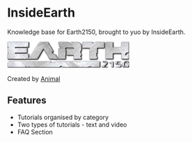 # InsideEarth

Knowledge base for Earth2150, brought to yuo by InsideEarth.

![Earth2150 Logo](images/Earth_2150_Logo.png)

Created by [Animal](https://www.youtube.com/channel/UCiVBYjeLsPCwPLI1GiSKBfw)



## Features

* Tutorials organised by category
* Two types of tutorials - text and video
* FAQ Section